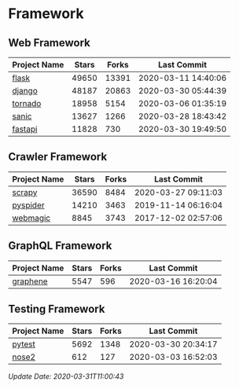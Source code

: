 # Framework

## Web Framework

| Project Name | Stars | Forks | Last Commit |
| ------------ | ----- | ----- | ----------- |
| [flask](https://github.com/pallets/flask) | 49650 | 13391 | 2020-03-11 14:40:06 |
| [django](https://github.com/django/django) | 48187 | 20863 | 2020-03-30 05:44:39 |
| [tornado](https://github.com/tornadoweb/tornado) | 18958 | 5154 | 2020-03-06 01:35:19 |
| [sanic](https://github.com/huge-success/sanic) | 13627 | 1266 | 2020-03-28 18:43:42 |
| [fastapi](https://github.com/tiangolo/fastapi) | 11828 | 730 | 2020-03-30 19:49:50 |

## Crawler Framework

| Project Name | Stars | Forks | Last Commit |
| ------------ | ----- | ----- | ----------- |
| [scrapy](https://github.com/scrapy/scrapy) | 36590 | 8484 | 2020-03-27 09:11:03 |
| [pyspider](https://github.com/binux/pyspider) | 14210 | 3463 | 2019-11-14 06:16:04 |
| [webmagic](https://github.com/code4craft/webmagic) | 8845 | 3743 | 2017-12-02 02:57:06 |

## GraphQL Framework

| Project Name | Stars | Forks | Last Commit |
| ------------ | ----- | ----- | ----------- |
| [graphene](https://github.com/graphql-python/graphene) | 5547 | 596 | 2020-03-16 16:20:04 |

## Testing Framework

| Project Name | Stars | Forks | Last Commit |
| ------------ | ----- | ----- | ----------- |
| [pytest](https://github.com/pytest-dev/pytest) | 5692 | 1348 | 2020-03-30 20:34:17 |
| [nose2](https://github.com/nose-devs/nose2) | 612 | 127 | 2020-03-03 16:52:03 |

*Update Date: 2020-03-31T11:00:43*